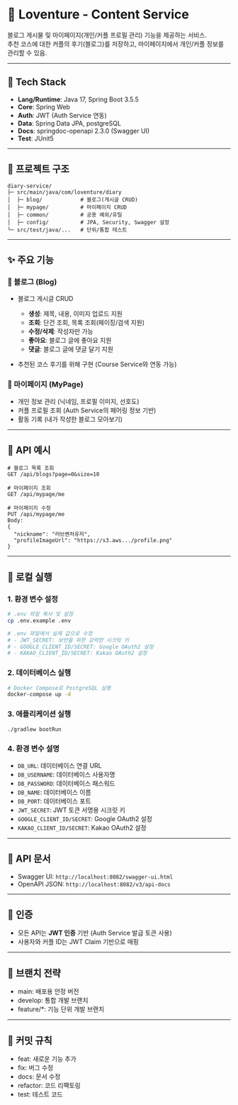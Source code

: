 # 💌 Loventure - Content Service

블로그 게시물 및 마이페이지(개인/커플 프로필 관리) 기능을 제공하는 서비스.  
추천 코스에 대한 커플의 후기(블로그)를 저장하고, 마이페이지에서 개인/커플 정보를 관리할 수 있음.

---

## 🔧 Tech Stack

- **Lang/Runtime**: Java 17, Spring Boot 3.5.5  
- **Core**: Spring Web
- **Auth**: JWT (Auth Service 연동)  
- **Data**: Spring Data JPA, postgreSQL  
- **Docs**: springdoc-openapi 2.3.0 (Swagger UI)  
- **Test**: JUnit5

---

## 📂 프로젝트 구조

```
diary-service/
├─ src/main/java/com/loventure/diary
│  ├─ blog/            # 블로그(게시글 CRUD)
│  ├─ mypage/          # 마이페이지 CRUD
│  ├─ common/          # 공용 예외/유틸
│  ├─ config/          # JPA, Security, Swagger 설정
└─ src/test/java/...   # 단위/통합 테스트
```

---

## ✨ 주요 기능

### 📘 블로그 (Blog)

- 블로그 게시글 CRUD
  - **생성**: 제목, 내용, 이미지 업로드 지원
  - **조회**: 단건 조회, 목록 조회(페이징/검색 지원)
  - **수정/삭제**: 작성자만 가능
  - **좋아요**: 블로그 글에 좋아요 지원
  - **댓글**: 블로그 글에 댓글 달기 지원

- 추천된 코스 후기를 위해 구현 (Course Service와 연동 가능)

### 🙍 마이페이지 (MyPage)

- 개인 정보 관리 (닉네임, 프로필 이미지, 선호도)
- 커플 프로필 조회 (Auth Service의 페어링 정보 기반)
- 활동 기록 (내가 작성한 블로그 모아보기)

---

## 🔑 API 예시

```http
# 블로그 목록 조회
GET /api/blogs?page=0&size=10

# 마이페이지 조회
GET /api/mypage/me

# 마이페이지 수정
PUT /api/mypage/me
Body:
{
  "nickname": "러브벤처유저",
  "profileImageUrl": "https://s3.aws.../profile.png"
}
```

---

## 🐳 로컬 실행

### 1. 환경 변수 설정
```bash
# .env 파일 복사 및 설정
cp .env.example .env

# .env 파일에서 실제 값으로 수정
# - JWT_SECRET: 보안을 위한 강력한 시크릿 키
# - GOOGLE_CLIENT_ID/SECRET: Google OAuth2 설정
# - KAKAO_CLIENT_ID/SECRET: Kakao OAuth2 설정
```

### 2. 데이터베이스 실행
```bash
# Docker Compose로 PostgreSQL 실행
docker-compose up -d
```

### 3. 애플리케이션 실행
```bash
./gradlew bootRun
```

### 4. 환경 변수 설명
- `DB_URL`: 데이터베이스 연결 URL
- `DB_USERNAME`: 데이터베이스 사용자명
- `DB_PASSWORD`: 데이터베이스 패스워드
- `DB_NAME`: 데이터베이스 이름
- `DB_PORT`: 데이터베이스 포트
- `JWT_SECRET`: JWT 토큰 서명용 시크릿 키
- `GOOGLE_CLIENT_ID/SECRET`: Google OAuth2 설정
- `KAKAO_CLIENT_ID/SECRET`: Kakao OAuth2 설정

---

## 📘 API 문서

- Swagger UI: `http://localhost:8082/swagger-ui.html`  
- OpenAPI JSON: `http://localhost:8082/v3/api-docs`

---

## 🔐 인증

- 모든 API는 **JWT 인증** 기반 (Auth Service 발급 토큰 사용)  
- 사용자와 커플 ID는 JWT Claim 기반으로 매핑  

---

## 🧩 브랜치 전략
* main: 배포용 안정 버전
* develop: 통합 개발 브랜치
* feature/*: 기능 단위 개발 브랜치

---

## 📜 커밋 규칙
* feat: 새로운 기능 추가
* fix: 버그 수정
* docs: 문서 수정
* refactor: 코드 리팩토링
* test: 테스트 코드
